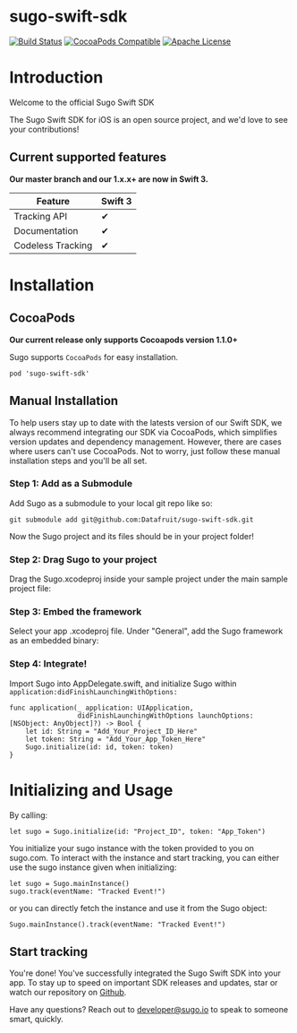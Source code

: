# sugo-swift-sdk


[![Build Status](https://travis-ci.org/Datafruit/sugo-swift-sdk.svg?branch=master)](https://travis-ci.org/Datafruit/sugo-swift-sdk)
[![CocoaPods Compatible](http://img.shields.io/cocoapods/v/sugo-swift-sdk.svg)](https://cocoapods.org/pods/sugo-swift-sdk)
[![Apache License](http://img.shields.io/cocoapods/l/sugo-swift-sdk.svg)](https://github.com/Datafruit/sugo-swift-sdk/blob/master/LICENSE)

# Introduction

Welcome to the official Sugo Swift SDK

The Sugo Swift SDK for iOS is an open source project, and we'd love to see your contributions! 
<!-- 
If you are using Objective-C, we recommend using our **[Objective-C Library](https://github.com/sugo/sugo-iphone)**.
 -->
## Current supported features

**Our master branch and our 1.x.x+ are now in Swift 3.**

| Feature      | Swift 3 | 
| -------      | ------------- | 
| Tracking API |       ✔       |
| Documentation|       ✔       |
| Codeless Tracking |       ✔        |
# Installation

## CocoaPods

**Our current release only supports Cocoapods version 1.1.0+**

Sugo supports `CocoaPods` for easy installation.
<!-- To Install, see our **[swift integration guide »](https://sugo.io/help/reference/swift)** -->

`pod 'sugo-swift-sdk'`
<!-- 
## Carthage

Sugo also supports `Carthage` to package your dependencies as a framework. Include the following dependency in your Cartfile:

`github "sugo/sugo-swift-sdk"`

Check out the **[Carthage docs »](https://github.com/Carthage/Carthage#if-youre-building-for-ios-tvos-or-watchos)** for more info. 
 -->
## Manual Installation

To help users stay up to date with the latests version of our Swift SDK, we always recommend integrating our SDK via CocoaPods, which simplifies version updates and dependency management. However, there are cases where users can't use CocoaPods. Not to worry, just follow these manual installation steps and you'll be all set.

### Step 1: Add as a Submodule

Add Sugo as a submodule to your local git repo like so:

```
git submodule add git@github.com:Datafruit/sugo-swift-sdk.git
```

Now the Sugo project and its files should be in your project folder! 

### Step 2: Drag Sugo to your project

Drag the Sugo.xcodeproj inside your sample project under the main sample project file:

<!-- ![alt text](http://images.mxpnl.com/docs/2016-07-19%2023:34:02.724663-Screen%20Shot%202016-07-19%20at%204.33.34%20PM.png) -->

### Step 3: Embed the framework

Select your app .xcodeproj file. Under "General", add the Sugo framework as an embedded binary:

<!-- ![alt text](http://images.mxpnl.com/docs/2016-07-19%2023:31:29.237158-add_framework.png) -->

### Step 4: Integrate!

Import Sugo into AppDelegate.swift, and initialize Sugo within `application:didFinishLaunchingWithOptions:`
<!-- ![alt text](http://images.mxpnl.com/docs/2016-07-19%2023:27:03.724972-Screen%20Shot%202016-07-18%20at%207.16.51%20PM.png) -->

```
func application(_ application: UIApplication,
                 didFinishLaunchingWithOptions launchOptions: [NSObject: AnyObject]?) -> Bool {
    let id: String = "Add_Your_Project_ID_Here"
    let token: String = "Add_Your_App_Token_Here"
    Sugo.initialize(id: id, token: token)
}
```

# Initializing and Usage

By calling:
```
let sugo = Sugo.initialize(id: "Project_ID", token: "App_Token")
```

You initialize your sugo instance with the token provided to you on sugo.com.
To interact with the instance and start tracking, you can either use the sugo instance given when initializing:
```
let sugo = Sugo.mainInstance()
sugo.track(eventName: "Tracked Event!")
```
or you can directly fetch the instance and use it from the Sugo object:
```
Sugo.mainInstance().track(eventName: "Tracked Event!")
```

## Start tracking

You're done! You've successfully integrated the Sugo Swift SDK into your app. To stay up to speed on important SDK releases and updates, star or watch our repository on [Github](https://github.com/Datafruit/sugo-swift-sdk.git).

Have any questions? Reach out to [developer@sugo.io](developer@sugo.io) to speak to someone smart, quickly.
